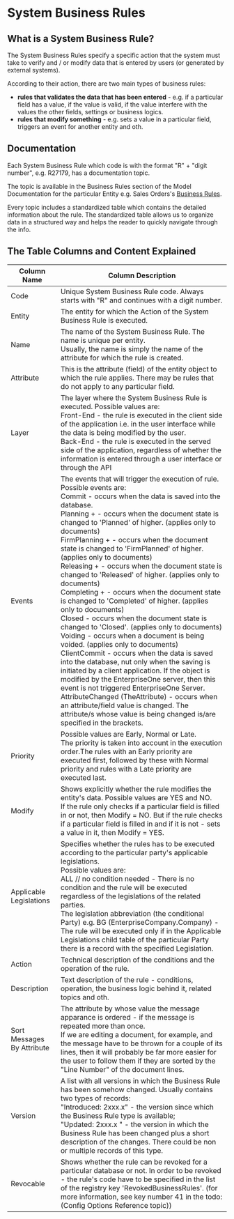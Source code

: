 # System Business Rules


## What is a System Business Rule?

The System Business Rules specify a specific action that the system must take to verify and / or modify data that is entered by users (or generated by external systems).

Аccording to their аction, there are two main types of business rules:

- **rules that validates the data that has been entered** - e.g. if a particular field has a value, if the value is valid, if the value interfere with the values the other fields, settings or business logics.
- **rules that modify something** - e.g. sets a value in a particular field, triggers an event for another entity and oth.


## Documentation

Each System Business Rule which code is with the format "R" + "digit number", e.g. R27179, has a documentation topic.

The topic is available in the Business Rules section of the Model Documentation for the particular Entity e.g. Sales Orders's [Business Rules](https://docs.erp.net/model/entities/Crm.Sales.SalesOrders.html#business-rules).

Every topic includes a standardized table which contains the detailed information about the rule. The standardized table allows us to organize data in a structured way and helps the reader to quickly navigate through the info.


## The Table Columns and Content Explained

| Column Name | Column Description |
| ---- | ----- |
| Code | Unique System Business Rule code. Always starts with "R" and continues with a digit number. |
| Entity | The entity for which the Action of the System Business Rule is executed. |
| Name | The name of the System Business Rule. The name is unique per entity.<br/> Usually, the name is simply the name of the attribute for which the rule is created. |
| Attribute | This is the attribute (field) of the entity object to which the rule applies. There may be rules that do not apply to any particular field. |
| Layer | The layer where the System Business Rule is executed. Possible values are: <br/>Front-End - the rule is executed in the client side of the application i.e. in the user interface while the data is being modified by the user. <br/>Back-End - the rule is executed in the served side of the application, regardless of whether the information is entered through a user interface or through the API |
| Events | The events that will trigger the execution of rule. <br/>Possible events are: <br/>Commit - occurs when the data is saved into the database. <br/>Planning + - occurs when the document state is changed to 'Planned' of higher. (applies only to documents)<br/>FirmPlanning + - occurs when the document state is changed to 'FirmPlanned' of higher. (applies only to documents)<br/>Releasing + - occurs when the document state is changed to 'Released' of higher. (applies only to documents)<br/>Completing + - occurs when the document state is changed to 'Completed' of higher. (applies only to documents)<br/>Closed - occurs when the document state is changed to 'Closed'. (applies only to documents)<br/>Voiding - occurs when a document is being voided. (applies only to documents)<br/>ClientCommit - occurs when the data is saved into the database, nut only when the saving is initiated by a client application. If the object is modified by the EnterpriseOne server, then this event is not triggered EnterpriseOne Server.<br/>AttributeChanged (TheAttribute) - occurs when an attribute/field value is changed. The attribute/s whose value is being changed is/are specified in the brackets. |
| Priority | Possible values are Early, Normal or Late. <br/> The priority is taken into account in the execution order.The rules with an Early priority are executed first, followed by thеse with Normal priority and rules with a Late priority are executed last. |
| Modify | Shows explicitly whether the rule modifies the entity's data. Possible values are YES and NO. <br/> If the rule only checks if a particular field is filled in or not, then Modify = NO. But if the rule checks if a particular field is filled in and if it is not - sets a value in it, then Modify = YES. |
| Applicable Legislations | Specifies whether the rules has to be executed according to the particular party's applicable legislations. <br/> Possible values are:<br/> ALL // no condition needed - There is no condition and the rule will be executed regardless of the legislations of the related parties.<br/>The legislation abbreviation (the conditional Party) e.g. BG (EnterpriseCompany.Company) - The rule will be executed only if in the Applicable Legislations child table of the particular Party there is a record with the specified Legislation. |
| Action | Technical description of the conditions and the operation of the rule. |
| Description | Text description of the rule - conditions, operation, the business logic behind it, related topics and oth. |
| Sort Messages By Attribute | Тhe attribute by whose value the message apparance is ordered - if the message is repeated more than once. <br/>If we are editing a document, for example, and the message have to be thrown for a couple of its lines, then it will probably be far more easier for the user to follow them if they are sorted by the "Line Number" of the document lines. |
| Version | A list with all versions in which the Business Rule has been somehow changed. Usually contains two types of records: <br/>"Introduced: 2xxx.x" - the version since which the Business Rule type is available;<br/>"Updated: 2xxx.x " - the version in which the Business Rule has been changed plus a short description of the changes. There could be non or multiple records of this type. |
| Revocable | Shows whether the rule can be revoked for a particular database or not. In order to be revoked - the rule's code have to be specified in the list of the registry key 'RevokedBusinessRules'. (for more information, see key number 41 in the todo:(Config Options Reference topic)) |


